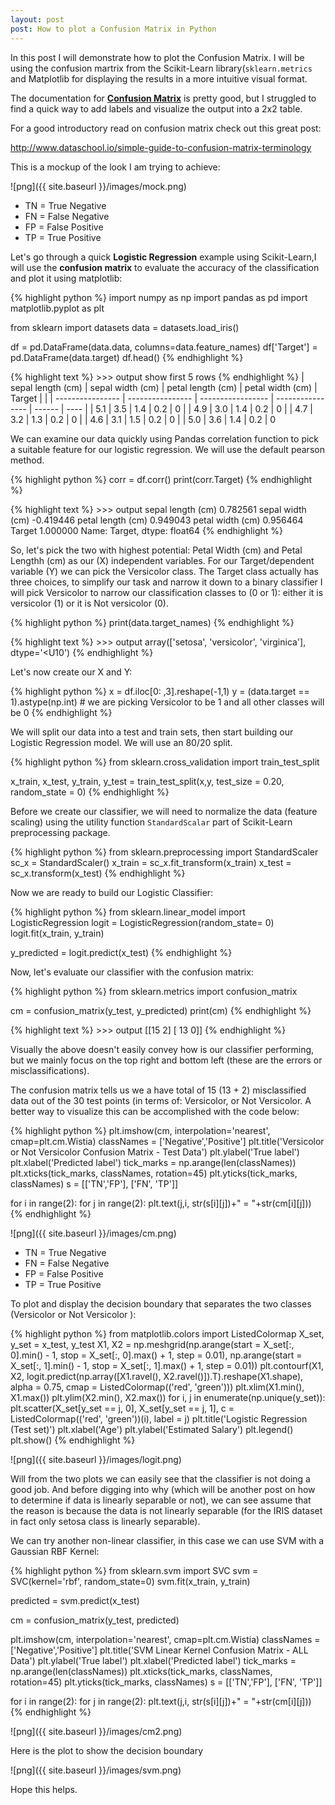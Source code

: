 ```yaml
---
layout: post
post: How to plot a Confusion Matrix in Python
---
```


In this post I will demonstrate how to plot the Confusion Matrix. I will be using the confusion martrix from the Scikit-Learn library(`sklearn.metrics` and Matplotlib for displaying the results in a more intuitive visual format. 

The documentation for **[Confusion Matrix](http://scikit-learn.org/stable/modules/generated/sklearn.metrics.confusion_matrix.html)** is pretty good, but I struggled to find a quick way to add labels and visualize the output into a 2x2 table.

For a good introductory read on confusion matrix check out this great post: 

<http://www.dataschool.io/simple-guide-to-confusion-matrix-terminology>  

This is a mockup of the look I am trying to achieve: 

![png]({{ site.baseurl }}/images/mock.png)

* TN = True Negative
* FN = False Negative
* FP = False Positive
* TP = True Positive

Let's go through a quick **Logistic Regression** example using Scikit-Learn,I will use the **confusion matrix** to evaluate the accuracy of the classification and plot it using matplotlib:

{% highlight python %}
import numpy as np
import pandas as pd
import matplotlib.pyplot as plt

from sklearn import datasets
data = datasets.load_iris()

df = pd.DataFrame(data.data, columns=data.feature_names)
df['Target'] = pd.DataFrame(data.target)
df.head()
{% endhighlight %}


{% highlight text %}
    >>> output
   show first 5 rows 
{% endhighlight %}
| sepal length (cm) | sepal width (cm) | petal length (cm) | petal width (cm) | Target |      |
| ---------------- | ---------------- | ----------------- | ---------------- | ------ | ---- |
| 5.1              | 3.5               | 1.4              | 0.2    | 0    |
| 4.9              | 3.0               | 1.4              | 0.2    | 0    |
| 4.7              | 3.2               | 1.3              | 0.2    | 0    |
| 4.6              | 3.1               | 1.5              | 0.2    | 0    |
| 5.0              | 3.6               | 1.4              | 0.2    | 0 

We can examine our data quickly using Pandas correlation function to pick a suitable feature for our logistic regression. We will use the default pearson method. 


{% highlight python %}
corr = df.corr()
print(corr.Target)
{% endhighlight %}


{% highlight text %}
    >>> output
    sepal length (cm)    0.782561
    sepal width (cm)    -0.419446
    petal length (cm)    0.949043
    petal width (cm)     0.956464
    Target               1.000000
    Name: Target, dtype: float64
{% endhighlight %}

So, let's pick the two with highest potential: Petal Width (cm) and Petal Lengthh (cm) as our (X) independent variables. For our Target/dependent variable (Y) we can pick the Versicolor class. The Target class actually has three choices, to simplify our task and narrow it down to a binary classifier I will pick Versicolor to narrow our classification classes to (0 or 1): either it is versicolor (1) or it is Not versicolor (0).

{% highlight python %}
print(data.target_names)
{% endhighlight %}

{% highlight text %}
    >>> output
    array(['setosa', 'versicolor', 'virginica'],
      dtype='<U10')
{% endhighlight  %}  

Let's now create our X and Y:

{% highlight python %}
x = df.iloc[0: ,3].reshape(-1,1)
y = (data.target == 1).astype(np.int) # we are picking Versicolor to be 1 and all other classes will be 0
{% endhighlight  %}

We will split our data into a test and train sets, then start building our Logistic Regression model. We will use an 80/20 split.

{% highlight python %}
from sklearn.cross_validation import train_test_split

x_train, x_test, y_train, y_test = train_test_split(x,y, test_size = 0.20, random_state = 0)
{% endhighlight %}

Before we create our classifier, we will need to normalize the data (feature scaling) using the utility function `StandardScalar` part of Scikit-Learn preprocessing package. 

{% highlight python %}
from sklearn.preprocessing import StandardScaler
sc_x = StandardScaler()
x_train = sc_x.fit_transform(x_train)
x_test = sc_x.transform(x_test)
{% endhighlight %}

Now we are ready to build our Logistic Classifier:

{% highlight python %}
from sklearn.linear_model import LogisticRegression
logit = LogisticRegression(random_state= 0)
logit.fit(x_train, y_train)

y_predicted = logit.predict(x_test)
{% endhighlight %}

Now, let's evaluate our classifier with the confusion matrix:

{% highlight python %}
from sklearn.metrics import confusion_matrix

cm = confusion_matrix(y_test, y_predicted)
print(cm)
{% endhighlight %}

{% highlight text %}
    >>> output
    [[15  2]
    [ 13 0]]
{% endhighlight %}

Visually the above doesn't easily convey how is our classifier performing, but we mainly focus on the top right and bottom left (these are the errors or misclassifications).

The confusion matrix tells us we a have total of 15 (13 + 2) misclassified data out of the 30 test points (in terms of: Versicolor, or Not Versicolor. A better way to visualize this can be accomplished with the code below:

{% highlight python %}
plt.imshow(cm, interpolation='nearest', cmap=plt.cm.Wistia)
classNames = ['Negative','Positive']
plt.title('Versicolor or Not Versicolor Confusion Matrix - Test Data')
plt.ylabel('True label')
plt.xlabel('Predicted label')
tick_marks = np.arange(len(classNames))
plt.xticks(tick_marks, classNames, rotation=45)
plt.yticks(tick_marks, classNames)
s = [['TN','FP'], ['FN', 'TP']]

for i in range(2):
    for j in range(2):
        plt.text(j,i, str(s[i][j])+" = "+str(cm[i][j]))
{% endhighlight %}

![png]({{ site.baseurl }}/images/cm.png)

* TN = True Negative
* FN = False Negative
* FP = False Positive
* TP = True Positive

To plot and display the decision boundary that separates the two classes (Versicolor or Not Versicolor ):

{% highlight python %}
from matplotlib.colors import ListedColormap
X_set, y_set = x_test, y_test
X1, X2 = np.meshgrid(np.arange(start = X_set[:, 0].min() - 1, stop = X_set[:, 0].max() + 1, step = 0.01),
                     np.arange(start = X_set[:, 1].min() - 1, stop = X_set[:, 1].max() + 1, step = 0.01))
plt.contourf(X1, X2, logit.predict(np.array([X1.ravel(), X2.ravel()]).T).reshape(X1.shape),
             alpha = 0.75, cmap = ListedColormap(('red', 'green')))
plt.xlim(X1.min(), X1.max())
plt.ylim(X2.min(), X2.max())
for i, j in enumerate(np.unique(y_set)):
    plt.scatter(X_set[y_set == j, 0], X_set[y_set == j, 1],
                c = ListedColormap(('red', 'green'))(i), label = j)
plt.title('Logistic Regression (Test set)')
plt.xlabel('Age')
plt.ylabel('Estimated Salary')
plt.legend()
plt.show()
{% endhighlight %}

![png]({{ site.baseurl }}/images/logit.png)

Will from the two plots we can easily see that the classifier is not doing a good job. And before digging into why (which will be another post on how to determine if data is linearly separable or not), we can see assume that the reason is because the data is not linearly separable (for the IRIS dataset in fact only setosa class is linearly separable).

We can try another non-linear classifier, in this case we can use SVM with a Gaussian RBF Kernel:

{% highlight python %}
from sklearn.svm import SVC
svm = SVC(kernel='rbf', random_state=0)
svm.fit(x_train, y_train)

predicted = svm.predict(x_test)

cm = confusion_matrix(y_test, predicted)

plt.imshow(cm, interpolation='nearest', cmap=plt.cm.Wistia)
classNames = ['Negative','Positive']
plt.title('SVM Linear Kernel Confusion Matrix - ALL Data')
plt.ylabel('True label')
plt.xlabel('Predicted label')
tick_marks = np.arange(len(classNames))
plt.xticks(tick_marks, classNames, rotation=45)
plt.yticks(tick_marks, classNames)
s = [['TN','FP'], ['FN', 'TP']]

for i in range(2):
    for j in range(2):
        plt.text(j,i, str(s[i][j])+" = "+str(cm[i][j]))
{% endhighlight %}

![png]({{ site.baseurl }}/images/cm2.png)

Here is the plot to show the decision boundary

![png]({{ site.baseurl }}/images/svm.png)

Hope this helps.